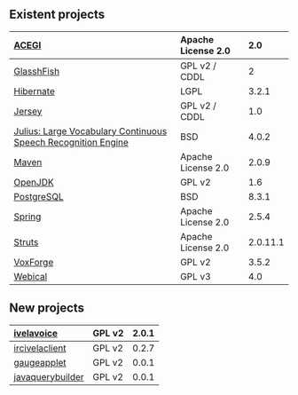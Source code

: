 ## Existent projects ##

| [ACEGI](http://www.acegisecurity.org/) | Apache License 2.0 | 2.0 |
|:---------------------------------------|:-------------------|:----|
| [GlasshFish](https://glassfish.dev.java.net/) | GPL v2 / CDDL      | 2   |
| [Hibernate](http://www.hibernate.org/) | LGPL               | 3.2.1 |
| [Jersey](http://jersey.dev.java.net/)  | GPL v2 / CDDL      | 1.0 |
| [Julius: Large Vocabulary Continuous Speech Recognition Engine](http://julius.sourceforge.jp/en_index.php) | BSD                | 4.0.2 |
| [Maven](http://maven.apache.org/)      | Apache License 2.0 | 2.0.9 |
| [OpenJDK](http://openjdk.java.net/projects/jdk6/) | GPL v2             | 1.6 |
| [PostgreSQL](http://www.postgresql.org/) | BSD                | 8.3.1 |
| [Spring](http://www.springframework.org/) | Apache License 2.0 | 2.5.4 |
| [Struts](http://struts.apache.org/2.x/index.html) | Apache License 2.0 | 2.0.11.1 |
| [VoxForge](http://voxforge.org/home)   | GPL v2             | 3.5.2 |
| [Webical](http://code.google.com/p/webical/) | GPL v3             | 4.0 |

## New projects ##

| [ivelavoice](http://code.google.com/p/ivelavoice/) | GPL v2 | 2.0.1 |
|:---------------------------------------------------|:-------|:------|
| [ircivelaclient](http://code.google.com/p/ircivelaclient/) | GPL v2 | 0.2.7 |
| [gaugeapplet](http://code.google.com/p/gaugeapplet/) | GPL v2 | 0.0.1 |
| [javaquerybuilder](http://code.google.com/p/javaquerybuilder/) | GPL v2 | 0.0.1 |